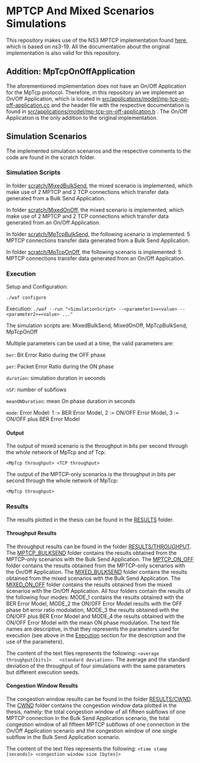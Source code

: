 # MPTCP And Mixed Scenarios Simulations

This repository makes use of the NS3 MPTCP implementation found [here](https://github.com/mkheirkhah/amp), which is based on ns3-19.
All the documentation about the original implementation is also valid for this repository.

## Addition: MpTcpOnOffApplication
The aforementioned implementation does not have an On/Off Application for the MpTcp protocol. Therefore, in this repository an we implement an On/Off Application, which is located in [src/applications/model/mp-tcp-on-off-application.cc](https://github.com/UsernameN0tAvailable/mptcp_simulations/blob/master/src/applications/model/mp-tcp-on-off-application.cc) and the header file with the respective documentation is found in [src/applications/model/mp-tcp-on-off-application.h](https://github.com/UsernameN0tAvailable/mptcp_simulations/blob/master/src/applications/model/mp-tcp-bulk-send-application.h) . The On/Off Application is the only addition to the original implementation.

## Simulation Scenarios
The implemented simulation scenarios and the respective comments to the code are found in the scratch folder.

### Simulation Scripts
In folder [scratch/MixedBulkSend](https://github.com/UsernameN0tAvailable/mptcp_simulations/tree/master/scratch/MixedBulkSend), the mixed scenario is implemented, which make use of 2 MPTCP and 2 TCP connections which transfer data generated from a Bulk Send Application.

In folder [scratch/MixedOnOff](https://github.com/UsernameN0tAvailable/mptcp_simulations/tree/master/scratch/MixedOnOff), the mixed scenario is implemented, which make use of 2 MPTCP and 2 TCP connections which transfer data generated from an On/Off Application.
 
In folder [scratch/MpTcpBulkSend](https://github.com/UsernameN0tAvailable/mptcp_simulations/tree/master/scratch/MpTcpBulkSend), the following scenario is implemented: 5 MPTCP connections transfer data generated from a Bulk Send Application.

In folder [scratch/MpTcpOnOff](https://github.com/UsernameN0tAvailable/mptcp_simulations/tree/master/scratch/MpTcpOnOff), the following scenario is implemented: 5 MPTCP connections transfer data generated from an On/Off Application.

### Execution
Setup and Configuration:

````./waf configure````

Execution:
````./waf --run "<SimulationScript> --<parameter1>=<value> --<parameter2>=<value> ..."````

The simulation scripts are: MixedBulkSend, MixedOnOff, MpTcpBulkSend, MpTcpOnOff

Multiple parameters can be used at a time, the valid parameters are:

````ber````: Bit Error Ratio during the OFF phase

````per````: Packet Error Ratio during the ON phase

````duration````: simulation duration in seconds

````nSF````: number of subflows

````meanONDuration````: mean On phase duration in seconds

````mode````: Error Model: 1 := BER Error Model, 2 := ON/OFF Error Model, 3 := ON/OFF plus BER Error Model

#### Output
The output of mixed scenario is the throughput in bits per second through the whole network of MpTcp and of Tcp:

````<MpTcp throughput> <TCP throughput> ````

The output of the MPTCP-only scenarios is the throughput in bits per second through the whole network of MpTcp:

````<MpTcp throughput> ````

### Results
The results plotted in the thesis can be found in the [RESULTS](https://github.com/UsernameN0tAvailable/mptcp_simulations/tree/master/RESULTS) folder.
#### Throughput Results
The throughput results can be found in the folder [RESULTS/THROUGHPUT](https://github.com/UsernameN0tAvailable/mptcp_simulations/tree/master/RESULTS/THROUGHPUT). 
The [MPTCP_BULKSEND](https://github.com/UsernameN0tAvailable/mptcp_simulations/tree/master/RESULTS/THROUGHPUT/MPTCP_BULKSEND) folder contains the results obtained from the MPTCP-only scenarios with 
the Bulk Send Application. The [MPTCP_ON_OFF](https://github.com/UsernameN0tAvailable/mptcp_simulations/tree/master/RESULTS/THROUGHPUT/MPTCP_ON_OFF) folder contains the results obtained from the MPTCP-only scenarios with the On/Off Application. 
The [MIXED_BULKSEND](https://github.com/UsernameN0tAvailable/mptcp_simulations/tree/master/RESULTS/THROUGHPUT/MIXED_BULKSEND) folder contains the results obtained from the mixed scenarios with the Bulk Send Application. 
The [MIXED_ON_OFF](https://github.com/UsernameN0tAvailable/mptcp_simulations/tree/master/RESULTS/THROUGHPUT/MIXED_ON_OFF) folder contains the results obtained from the mixed scenarios with the On/Off Application. 
All four folders contain the results of the following four modes: MODE_1 contains the results obtained with the BER Error Model, MODE_2 the ON/OFF Error Model 
results with the OFF phase bit error ratio modulation, MODE_3 the results obtained with the ON/OFF plus BER Error Model and
MODE_4 the results obtained with the ON/OFF Error Model with the mean ON phase modulation. The text file names are descriptive, in that 
they represents the parameters used for execution (see above in the [Execution](#Execution) section for the description and the use of the parameters).

The content of the text files represents the following: ````<average throughput[bits]>   <standard deviation>````.
The average and the standard deviation of the throughput of four simulations with the same parameters but different execution seeds.
#### Congestion Window Results
The congestion window results can be found in the folder [RESULTS/CWND](https://github.com/UsernameN0tAvailable/mptcp_simulations/tree/master/RESULTS/CWND). 
The [CWND](https://github.com/UsernameN0tAvailable/mptcp_simulations/tree/master/RESULTS/CWND) folder contains the congestion window data plotted in the thesis, namely: 
the total congestion window of all fifteen subflows of one MPTCP connection in the Bulk Send Application scenario, the total congestion window of all fifteen
 MPTCP subflows of one connection in the On/Off Application scenario and the congestion window of one single subflow in the Bulk Send Application
scenario.

The content of the text files represents the following: ````<time stamp [seconds]> <congestion window size [bytes]>````




